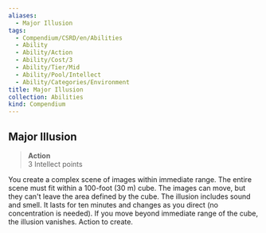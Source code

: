 ```yaml
---
aliases:
  - Major Illusion
tags:
  - Compendium/CSRD/en/Abilities
  - Ability
  - Ability/Action
  - Ability/Cost/3
  - Ability/Tier/Mid
  - Ability/Pool/Intellect
  - Ability/Categories/Environment
title: Major Illusion
collection: Abilities
kind: Compendium
---
```

## Major Illusion  
>**Action**  
>3 Intellect points
  
You create a complex scene of images within immediate range. The entire scene must fit within a 100-foot (30 m) cube. The images can move, but they can't leave the area defined by the cube. The illusion includes sound and smell. It lasts for ten minutes and changes as you direct (no concentration is needed). If you move beyond immediate range of the cube, the illusion vanishes. Action to create.
